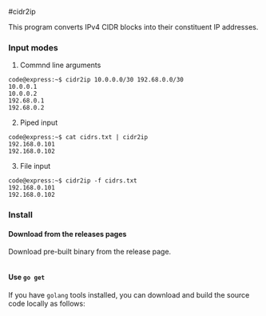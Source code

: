 #cidr2ip

This program converts IPv4 CIDR blocks into their constituent IP addresses.

### Input modes

1. Commnd line arguments
```
code@express:~$ cidr2ip 10.0.0.0/30 192.68.0.0/30
10.0.0.1
10.0.0.2
192.68.0.1
192.68.0.2
```

2. Piped input
```
code@express:~$ cat cidrs.txt | cidr2ip
192.168.0.101
192.168.0.102
```

3. File input
```
code@express:~$ cidr2ip -f cidrs.txt
192.168.0.101
192.168.0.102
```

### Install

#### Download from the releases pages

Download pre-built binary from the release page.
```

```

#### Use `go get`

If you have `golang` tools installed, you can download and build the source code
locally as follows:
```

```
